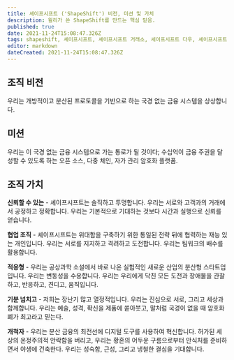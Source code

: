 ```yaml
---
title: 셰이프시프트 ('ShapeShift') 비전, 미션 및 가치
description: 윌리가 쓴 ShapeShift를 만드는 핵심 믿음.
published: true
date: 2021-11-24T15:08:47.326Z
tags: shapeshift, 셰이프시프트, 셰이프시프트 거래소, 셰이프시프트 다우, 셰이프시프트 dao
editor: markdown
dateCreated: 2021-11-24T15:08:47.326Z
---
```


## 조직 비전
우리는 개방적이고 분산된 프로토콜을 기반으로 하는 국경 없는 금융 시스템을 상상합니다.

## 미션
우리는 이 국경 없는 금융 시스템으로 가는 통로가 될 것이다; 수십억이 금융 주권을 달성할 수 있도록 하는 오픈 소스, 다중 체인, 자가 관리 암호화 플랫폼.

## 조직 가치

**신뢰할 수 있는** - 셰이프시프트는 솔직하고 투명합니다. 우리는 서로와 고객과의 거래에서 공정하고 정확합니다. 우리는 기본적으로 기대하는 것보다 시간과 실행으로 신뢰를 얻습니다.

**협업 조직** - 셰이프시프트는 위대함을 구축하기 위한 통일된 전략 뒤에 협력하는 재능 있는 개인입니다. 우리는 서로를 지지하고 격려하고 도전합니다. 우리는 팀워크의 배수를 활용합니다.

**적응형** - 우리는 공상과학 소설에서 바로 나온 실험적인 새로운 산업의 분산형 스타트업입니다. 우리는 변동성을 수용합니다. 우리는 우리에게 닥친 모든 도전과 장애물을 관찰하고, 반응하고, 견디고, 움직입니다.

**기분 넘치고** - 저희는 장난기 많고 열정적입니다. 우리는 진심으로 서로, 그리고 세상과 함께합니다. 우리는 예술, 성격, 확신을 제품에 쏟아붓고, 말처럼 국경이 없을 때 암호화폐가 최고라고 믿는다.

**개척자** - 우리는 분산 금융의 최전선에 디지털 도구를 사용하여 혁신합니다. 허가된 세상의 온정주의적 안락함을 버리고, 우리는 황혼의 어두운 구름으로부터 안식처를 준비하면서 야생에 건축한다. 우리는 성숙함, 근성, 그리고 냉철한 결심을 기대합니다.

